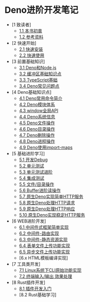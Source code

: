 # Deno进阶开发笔记

* [1 致读者]
    * [1.1 本书初衷](./note/chapter_01/01.md)
    * [1.2 参考资料](./note/chapter_01/02.md)
* [2 快速开始]
    * [2.1 快速安装](./note/chapter_02/install.md)
    * [2.2 快速使用](./note/chapter_02/start.md)
* [3 前置基础知识]
    * [3.1 Deno和Node.js](./note/chapter_03/nodejs_compare.md)
    * [3.2 缓冲区基础知识点](./note/chapter_03/buffer_info.md)
    * [3.3 TypeScript基础](./note/chapter_03/ts_basic.md)
    * [3.4 Deno常见问题点](./note/chapter_03/deno_faq.md)
* [4 Deno基础知识点]
    * [4.1 Deno常用命令简介](./note/chapter_04/deno_cmd.md)
    * [4.2 Deno模块体系](./note/chapter_04/deno_mod.md)
    * [4.3 window全局API](./note/chapter_04/deno_window_api.md)
    * [4.4 Deno系统信息](./note/chapter_04/deno_api_sys.md)
    * [4.5 Deno文件操作](./note/chapter_04/deno_api_fs.md)
    * [4.6 Deno目录操作](./note/chapter_04/deno_api_dir.md)
    * [4.7 Deno删除操作](./note/chapter_04/deno_api_del.md)
    * [4.8 Deno进程操作](./note/chapter_04/deno_api_process.md)
    * [4.9 Deno使用import-maps](./note/chapter_04/deno_import_maps.md)
* [5 基础进阶学习]
    * [5.1 开发Debug](./note/chapter_05/debug.md)
    * [5.2 单元测试](./note/chapter_05/testing.md)
    * [5.3 单元测试进阶](./note/chapter_05/testing_unit.md)
    * [5.4 集成测试](./note/chapter_05/testing_integrate.md)
    * [5.5 文件/目录操作](./note/chapter_05/fs_dir.md)
    * [5.6 Buffer进阶读操作](./note/chapter_05/buffer_reader.md)
    * [5.7 原生Deno实现简单HTTP服务](./note/chapter_05/http_simple.md)
    * [5.8 原生Deno处理HTTP请求](./note/chapter_05/http_request.md)
    * [5.9 原生Deno处理HTTP响应](./note/chapter_05/http_response.md)
    * [5.10 原生Deno实现稳定HTTP服务](./note/chapter_05/http_stable.md)
* [6 WEB进阶开发]
    * [6.1 中间件式框架简单实现](./note/chapter_06/web_framework_middleware.md)
    * [6.2 中间件-路由实现](./note/chapter_06/web_framework_router.md)
    * [6.3 中间件-静态资源实现](./note/chapter_06/web_framework_static.md)
    * [6.4 表单文件上传功能实现](./note/chapter_06/web_upload.md)
    * [6.5 异步文件上传功能实现](./note/chapter_06/web_upload_async.md)
    * [6.x HTML模板编译实现]
* [7 工具类开发]
    * [7.1 Linux系统下CLI原始功能实现](./note/chapter_07/deno_cli.md)  
    * [7.2 终端输入/输出 效果处理](./note/chapter_07/deno_cmd.md) 
* [8 Rust插件开发]
    * [8.1 插件开发入门](./note/chapter_08/deno_plugin_dev.md)  
    * [8.2 Rust基础学习]